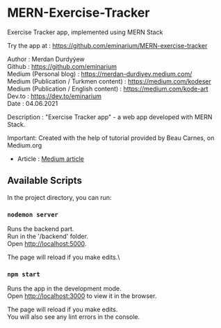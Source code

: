 # MERN-Exercise-Tracker
Exercise Tracker app, implemented using MERN Stack

Try the app at : https://github.com/eminarium/MERN-exercise-tracker

Author : Merdan Durdyýew  
Github : https://github.com/eminarium  
Medium (Personal blog) : https://merdan-durdiyev.medium.com/   
Medium (Publication / Turkmen content) : https://medium.com/kodeser  
Medium (Publication / English content) : https://medium.com/kode-art  
Dev.to : https://dev.to/eminarium  
Date : 04.06.2021 
  
Description : "Exercise Tracker app" - a web app developed with MERN Stack.  

Important: Created with the help of tutorial provided by Beau Carnes, on Medium.org
- Article : [Medium article](https://medium.com/@beaucarnes/learn-the-mern-stack-by-building-an-exercise-tracker-mern-tutorial-59c13c1237a1)


## Available Scripts

In the project directory, you can run:

### `nodemon server`

Runs the backend part.\
Run in the '/backend' folder.\
Open [http://localhost:5000](http://localhost:5000).

The page will reload if you make edits.\

### `npm start`

Runs the app in the development mode.\
Open [http://localhost:3000](http://localhost:3000) to view it in the browser.

The page will reload if you make edits.\
You will also see any lint errors in the console.

